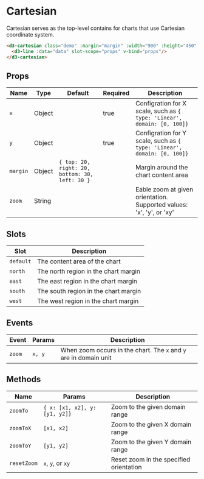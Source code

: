 # Cartesian

Cartesian serves as the top-level contains for charts that use Cartesian coordinate system.

```html
<d3-cartesian class="demo" :margin="margin" :width="900" :height="450" :x="x" :y="y">
  <d3-line :data="data" slot-scope="props" v-bind="props"/>
</d3-cartesian>
```

## Props

Name             | Type       | Default      | Required | Description
---------------- | ---------- | ------------ | -------- | -----------------------
`x`              | Object     |              | true     | Configration for X scale, such as `{ type: 'Linear', domain: [0, 100]}`
`y`              | Object     |              | true     | Configration for Y scale, such as `{ type: 'Linear', domain: [0, 100]}`
`margin`         | Object     | `{ top: 20, right: 20, bottom: 30, left: 30 }` |          | Margin around the chart content area
`zoom`           | String     |              |          | Eable zoom at given orientation. Supported values: 'x', 'y', or 'xy'

## Slots

Slot             | Description
---------------- | -----------------------
`default`        | The content area of the chart
`north`          | The north region in the chart margin
`east`           | The east region in the chart margin
`south`          | The south region in the chart margin
`west`           | The west region in the chart margin

## Events

Event            | Params          | Description
---------------- | --------------- | -----------------------
`zoom`           | `x, y`          | When zoom occurs in the chart. The `x` and `y` are in domain unit

## Methods

Name             | Params            | Description
---------------- | ----------------- | -----------------------
`zoomTo`         | `{ x: [x1, x2], y: [y1, y2]}` | Zoom to the given domain range
`zoomToX`        | `[x1, x2]`        | Zoom to the given X domain range
`zoomToY`        | `[y1, y2]`        | Zoom to the given Y domain range
`resetZoom`      | `x`, `y`, or `xy` | Reset zoom in the specified orientation
